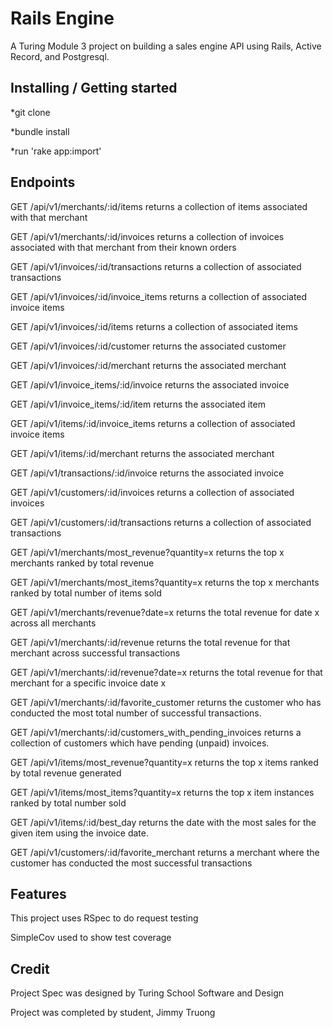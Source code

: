 # Rails Engine

A Turing Module 3 project on building a sales engine API using Rails, Active Record, and Postgresql.

## Installing / Getting started

*git clone

*bundle install

*run 'rake app:import'


## Endpoints

GET /api/v1/merchants/:id/items returns a collection of items associated with that merchant

GET /api/v1/merchants/:id/invoices returns a collection of invoices associated with that merchant from their known orders

GET /api/v1/invoices/:id/transactions returns a collection of associated transactions

GET /api/v1/invoices/:id/invoice_items returns a collection of associated invoice items

GET /api/v1/invoices/:id/items returns a collection of associated items

GET /api/v1/invoices/:id/customer returns the associated customer

GET /api/v1/invoices/:id/merchant returns the associated merchant

GET /api/v1/invoice_items/:id/invoice returns the associated invoice

GET /api/v1/invoice_items/:id/item returns the associated item

GET /api/v1/items/:id/invoice_items returns a collection of associated invoice items

GET /api/v1/items/:id/merchant returns the associated merchant

GET /api/v1/transactions/:id/invoice returns the associated invoice

GET /api/v1/customers/:id/invoices returns a collection of associated invoices

GET /api/v1/customers/:id/transactions returns a collection of associated transactions

GET /api/v1/merchants/most_revenue?quantity=x returns the top x merchants ranked by total revenue

GET /api/v1/merchants/most_items?quantity=x returns the top x merchants ranked by total number of items sold

GET /api/v1/merchants/revenue?date=x returns the total revenue for date x across all merchants

GET /api/v1/merchants/:id/revenue returns the total revenue for that merchant across successful transactions

GET /api/v1/merchants/:id/revenue?date=x returns the total revenue for that merchant for a specific invoice date x

GET /api/v1/merchants/:id/favorite_customer returns the customer who has conducted the most total number of successful transactions.

GET /api/v1/merchants/:id/customers_with_pending_invoices returns a collection of customers which have pending (unpaid) invoices.

GET /api/v1/items/most_revenue?quantity=x returns the top x items ranked by total revenue generated

GET /api/v1/items/most_items?quantity=x returns the top x item instances ranked by total number sold

GET /api/v1/items/:id/best_day returns the date with the most sales for the given item using the invoice date.

GET /api/v1/customers/:id/favorite_merchant returns a merchant where the customer has conducted the most successful transactions



## Features

This project uses RSpec to do request testing

SimpleCov used to show test coverage

## Credit

Project Spec was designed by Turing School Software and Design

Project was completed by student, Jimmy Truong
